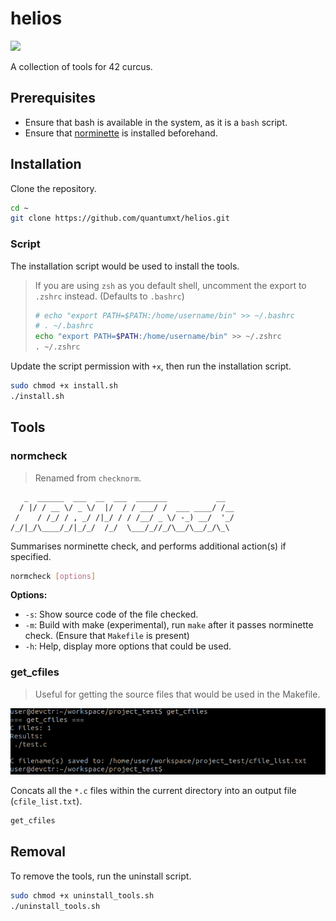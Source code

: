 # helios

<a href="LICENSE" ><img src="https://img.shields.io/github/license/quantumxt/helios?style=for-the-badge"/></a>

A collection of tools for 42 curcus.

## Prerequisites

- Ensure that bash is available in the system, as it is a `bash` script.
- Ensure that [norminette](https://github.com/42School/norminette) is installed beforehand.

## Installation

Clone the repository.

```bash
cd ~
git clone https://github.com/quantumxt/helios.git
```

### Script

The installation script would be used to install the tools. 

> If you are using `zsh` as you default shell, uncomment the export to `.zshrc` instead. (Defaults to `.bashrc`)
>
> ```sh
> # echo "export PATH=$PATH:/home/username/bin" >> ~/.bashrc
> # . ~/.bashrc
> echo "export PATH=$PATH:/home/username/bin" >> ~/.zshrc
> . ~/.zshrc
> ```

Update the script permission with `+x`, then run the installation script.

```bash
sudo chmod +x install.sh
./install.sh
```

## Tools

### normcheck

> Renamed from `checknorm`.

```
   _  ______  ___  __  ___  _______           __  
  / |/ / __ \/ _ \/  |/  / / ___/ /  ___ ____/ /__
 /    / /_/ / , _/ /|_/ / / /__/ _ \/ -_) __/  '_/
/_/|_/\____/_/|_/_/  /_/  \___/_//_/\__/\__/_/\_\ 

```

Summarises norminette check, and performs additional action(s) if specified.

```bash
normcheck [options]
```

**Options:**

- `-s`: Show source code of the file checked.
- `-m`: Build with make (experimental), run `make` after it passes norminette check. (Ensure that `Makefile` is present)
- `-h`: Help, display more options that could be used.

### get_cfiles

> Useful for getting the source files that would be used in the Makefile.

![](./media/preview_getcfiles.png)

Concats all the `*.c` files within the current directory into an output file (`cfile_list.txt`).

```bash
get_cfiles
```

## Removal

To remove the tools, run the uninstall script.

```bash
sudo chmod +x uninstall_tools.sh
./uninstall_tools.sh
```

